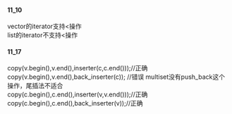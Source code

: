 #### 11_10
vector的iterator支持<操作<br/>
list的iterator不支持<操作<br/>

#### 11_17
copy(v.begin(),v.end(),inserter(c,c.end()));//正确 <br/>
copy(v.begin(),v.end(),back_inserter(c)); //错误      multiset没有push_back这个操作，尾插法不适合 <br/>
copy(c.begin(),c.end(),inserter(v,v.end()));//正确 <br/>
copy(c.begin(),c.end(),back_inserter(v));//正确 <br/>
